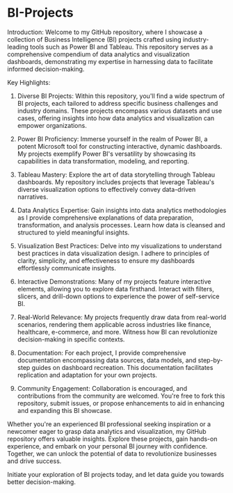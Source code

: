 # BI-Projects
Introduction:
Welcome to my GitHub repository, where I showcase a collection of Business Intelligence (BI) projects crafted using industry-leading tools such as Power BI and Tableau. This repository serves as a comprehensive compendium of data analytics and visualization dashboards, demonstrating my expertise in harnessing data to facilitate informed decision-making.

Key Highlights:

1.  Diverse BI Projects:  Within this repository, you'll find a wide spectrum of BI projects, each tailored to address specific business challenges and industry domains. These projects encompass various datasets and use cases, offering insights into how data analytics and visualization can empower organizations.

2.  Power BI Proficiency:  Immerse yourself in the realm of Power BI, a potent Microsoft tool for constructing interactive, dynamic dashboards. My projects exemplify Power BI's versatility by showcasing its capabilities in data transformation, modeling, and reporting.

3.  Tableau Mastery:  Explore the art of data storytelling through Tableau dashboards. My repository includes projects that leverage Tableau's diverse visualization options to effectively convey data-driven narratives.

4.  Data Analytics Expertise:  Gain insights into data analytics methodologies as I provide comprehensive explanations of data preparation, transformation, and analysis processes. Learn how data is cleansed and structured to yield meaningful insights.

5.  Visualization Best Practices:  Delve into my visualizations to understand best practices in data visualization design. I adhere to principles of clarity, simplicity, and effectiveness to ensure my dashboards effortlessly communicate insights.

6.  Interactive Demonstrations:  Many of my projects feature interactive elements, allowing you to explore data firsthand. Interact with filters, slicers, and drill-down options to experience the power of self-service BI.

7.  Real-World Relevance:  My projects frequently draw data from real-world scenarios, rendering them applicable across industries like finance, healthcare, e-commerce, and more. Witness how BI can revolutionize decision-making in specific contexts.

8.  Documentation:  For each project, I provide comprehensive documentation encompassing data sources, data models, and step-by-step guides on dashboard recreation. This documentation facilitates replication and adaptation for your own projects.

9.  Community Engagement:  Collaboration is encouraged, and contributions from the community are welcomed. You're free to fork this repository, submit issues, or propose enhancements to aid in enhancing and expanding this BI showcase.

Whether you're an experienced BI professional seeking inspiration or a newcomer eager to grasp data analytics and visualization, my GitHub repository offers valuable insights. Explore these projects, gain hands-on experience, and embark on your personal BI journey with confidence. Together, we can unlock the potential of data to revolutionize businesses and drive success.

Initiate your exploration of BI projects today, and let data guide you towards better decision-making.
